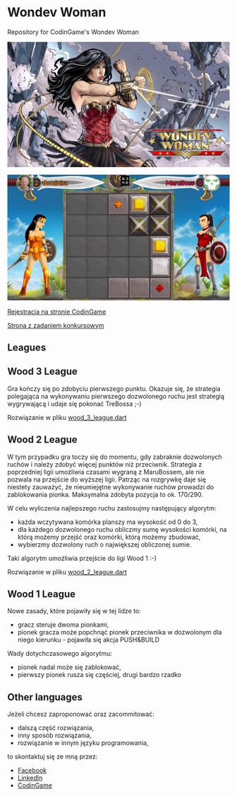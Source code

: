 # Wondev Woman

Repository for CodinGame's Wondev Woman

![Wondev Woman](wondev-woman.jpg)

![Gameplay](grid.jpg)

[Rejestracja na stronie CodinGame](https://www.codingame.com/servlet/urlinvite?u=543181)

[Strona z zadaniem konkursowym](https://www.codingame.com/multiplayer/bot-programming/wondev-woman)

## Leagues

## Wood 3 League

Gra kończy się po zdobyciu pierwszego punktu. Okazuje się, że strategia polegająca na wykonywaniu pierwszego dozwolonego ruchu jest strategią wygrywającą i udaje się pokonać TreBossa ;-)

Rozwiązanie w pliku [wood_3_league.dart](wood_3_league.dart)

## Wood 2 League

W tym przypadku gra toczy się do momentu, gdy zabraknie dozwolonych ruchów i należy zdobyć więcej punktów niż przeciwnik. Strategia z poprzedniej ligii umożliwia czasami wygraną z MaruBossem, ale nie pozwala na przejście do wyższej ligii. Patrząc na rozgrywkę daje się niestety zauważyć, że nieumiejętne wykonywanie ruchów prowadzi do zablokowania pionka. Maksymalna zdobyta pozycja to ok. 170/290.

W celu wyliczenia najlepszego ruchu zastosujmy następujący algorytm:
* każda wczytywana komórka planszy ma wysokość od 0 do 3,
* dla każdego dozwolonego ruchu obliczmy sumę wysokości komórki, na którą możemy przejść oraz komórki, którą możemy zbudować,
* wybierzmy dozwolony ruch o największej obliczonej sumie.

Taki algorytm umożliwia przejście do ligi Wood 1 :-)

Rozwiązanie w pliku [wood_2_league.dart](wood_2_league.dart)

## Wood 1 League

Nowe zasady, które pojawiły się w tej lidze to:
* gracz steruje dwoma pionkami,
* pionek gracza może popchnąć pionek przeciwnika w dozwolonym dla niego kierunku - pojawiła się akcja PUSH&BUILD

Wady dotychczasowego algorytmu:
* pionek nadal może się zablokować,
* pierwszy pionek rusza się częściej, drugi bardzo rzadko

## Other languages

Jeżeli chcesz zaproponować oraz zacommitować:
* dalszą część rozwiązania,
* inny sposób rozwiązania,
* rozwiązanie w innym języku programowania,

to skontaktuj się ze mną przez:
* [Facebook](https://www.facebook.com/profile.php?id=100007494036323)
* [LinkedIn](https://www.linkedin.com/in/dominisz/)
* [CodinGame](https://www.codingame.com/profile/5dfcc3023c4b7b6e7f129c9b9b9bf9ff181345)
